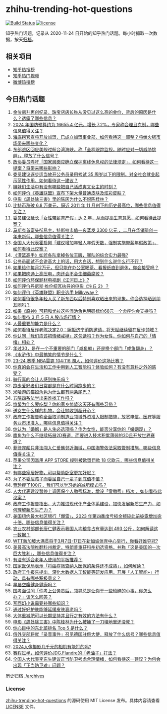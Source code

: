 # zhihu-trending-hot-questions

[![Build Status](https://github.com/justjavac/zhihu-trending-hot-questions/workflows/ci/badge.svg?branch=master)](https://github.com/justjavac/zhihu-trending-hot-questions/actions)
[![license](https://img.shields.io/github/license/justjavac/zhihu-trending-hot-questions)](https://github.com/justjavac/zhihu-trending-hot-questions/blob/master/LICENSE)

知乎热门话题，记录从 2020-11-24
日开始的知乎热门话题。每小时抓取一次数据，按天[归档](./archives)。

## 相关项目

- [知乎热搜榜](https://github.com/justjavac/zhihu-trending-top-search)
- [知乎热门视频](https://github.com/justjavac/zhihu-trending-hot-video)
- [微博热搜榜](https://github.com/justjavac/weibo-trending-hot-search)

## 今日热门话题

<!-- BEGIN -->
<!-- 最后更新时间 Wed Mar 06 2024 03:08:10 GMT+0800 (China Standard Time) -->

1. [金价飙升再创纪录，珠宝店店长称从没见过这么高的金价，背后的原因是什么？透露了哪些信息？](https://www.zhihu.com/question/647102754)
1. [2024 年国防预算约为 16655.4 亿元，增长 7.2%，专家称合理且克制，哪些信息值得关注？](https://www.zhihu.com/question/647128954)
1. [海底捞官宣将开放加盟，已成立加盟事业部，如何看待这一调整？将给火锅市场带来哪些变化？](https://www.zhihu.com/question/647036208)
1. [东部战区回应美舰过航台湾海峡，称「全程跟踪监视，随时应对一切威胁挑衅」，释放了什么信号？](https://www.zhihu.com/question/647157424)
1. [政协委员呼吁「国家层面应确立保护离线休息权的法律规定」，如何看待这一提案？将带来哪些影响？](https://www.zhihu.com/question/647129422)
1. [委员建议逐步适当放开公务员录用考试 35 周岁以下的限制，对全社会就业起示范性作用，如何看待这一建议？](https://www.zhihu.com/question/647102957)
1. [姐妹们生活中有没有哪些把自己活成爽文女主的时刻？](https://www.zhihu.com/question/646128878)
1. [如何评价《英雄联盟》宣布下架大量普通皮肤及炫彩皮肤？](https://www.zhihu.com/question/646509480)
1. [电影《周处除三害》里的陈灰为什么不恨陈桂林？](https://www.zhihu.com/question/647039480)
1. [比特币涨破 6.8 万美元，逼近 2011 年 11 月创下的历史最高位，哪些信息值得关注？](https://www.zhihu.com/question/647111632)
1. [委员建议延长「女性带薪育产假」达 2 年，从而提高生育意愿，如何看待此提案？](https://www.zhihu.com/question/647134843)
1. [马斯克首富头衔易主，特斯拉市值一夜蒸发 3300 亿元 ，二月在华销量创一年来新低，哪些信息值得关注？](https://www.zhihu.com/question/647138195)
1. [全国人大代表霍启刚「建议增加年轻人年假天数，强制实施带薪年假政策」，如何看待此议案？](https://www.zhihu.com/question/647112747)
1. [《灌篮高手》如若各队拿掉各位王牌，哪队的综合实力最强?](https://www.zhihu.com/question/644483736)
1. [公务员面试不会讲高大上的话，用大白话，想到什么说什么行不行？](https://www.zhihu.com/question/642497822)
1. [如果给你每月2万元，但只能在办公室喝茶、看报纸直到退休，你会接受吗？](https://www.zhihu.com/question/646681448)
1. [如果把肉通上高压电，肉还会不会生细菌腐败？](https://www.zhihu.com/question/646357797)
1. [如何评价环保题材电视剧《江河日上》?](https://www.zhihu.com/question/646534103)
1. [如何评价丹尼斯·维伦纽瓦执导的电影《沙丘 2》？](https://www.zhihu.com/question/645671786)
1. [如何评价《英雄联盟》职业选手 Milkyway？](https://www.zhihu.com/question/646986444)
1. [如何看待很多年轻人买了新东西以后特别喜欢晒出来的现象，你会选择晒到朋友圈吗？](https://www.zhihu.com/question/647136085)
1. [如果《原神》可莉和尤拉这些混池角色明码标价68元一个命座你会支持吗？](https://www.zhihu.com/question/646898618)
1. [如何看待 3 月 5 日 A 股市场行情？](https://www.zhihu.com/question/647102931)
1. [人最重要的能力是什么？](https://www.zhihu.com/question/19602183)
1. [如何看待反诈老陈决定2.0：婉拒济宁消防邀请，将天赋继续留在反诈领域？](https://www.zhihu.com/question/646989400)
1. [你认同「我们应该把情绪戒掉」这句话吗？作为女性，你如何与自己的「情绪」相处？](https://www.zhihu.com/question/645945752)
1. [年过30，是在一个不重要的部门「咸鱼躺」还是换个部门「咸鱼翻身」？](https://www.zhihu.com/question/646208325)
1. [《水浒传》中最搞笑的情节是什么？](https://www.zhihu.com/question/637809370)
1. [23-24 赛季 NBA雷霆 104:116 湖人，如何评价这场比赛？](https://www.zhihu.com/question/647123683)
1. [你真的会在生活和工作中用到人工智能吗？体验如何？有没有意料之外的感受？](https://www.zhihu.com/question/646638698)
1. [骑行真的会让人感到快乐吗？](https://www.zhihu.com/question/642862207)
1. [跑步爱好者们日常都是在什么时间跑步的？](https://www.zhihu.com/question/642892675)
1. [米哈游的猫娘角色为什么都有两条尾巴？](https://www.zhihu.com/question/647002085)
1. [五院四系法学出来难找工作吗？](https://www.zhihu.com/question/614260314)
1. [惊蛰为什么要吃梨？你的家乡惊蛰这天还有哪些习俗？](https://www.zhihu.com/question/647100677)
1. [送女生什么样的礼物，会让她收到超开心？](https://www.zhihu.com/question/645561875)
1. [政府工作报告称全面取消制造业领域外资准入限制措施，放宽电信、医疗等服务业市场准入，哪些信息值得关注？](https://www.zhihu.com/question/647112379)
1. [你认为「婚姻」是人生必选项吗？作为女性，能否分享你的「婚姻观」？](https://www.zhihu.com/question/645945692)
1. [鹰角为什么不继续拓展2D赛道，而要进入技术积累薄弱的3D且开放世界赛道？](https://www.zhihu.com/question/646145638)
1. [菲律宾船只非法闯入仁爱礁邻近海域，中国海警依法采取管制措施，哪些信息值得关注？](https://www.zhihu.com/question/647100008)
1. [苹果公司因滥用 APP STORE 规则被欧盟罚款 18 亿欧元，哪些信息值得关注？](https://www.zhihu.com/question/647051599)
1. [有哪些家居好物，可以帮助卧室更加好眠？](https://www.zhihu.com/question/646518872)
1. [为了不委屈孩子而委屈自己一辈子到底值不值？](https://www.zhihu.com/question/646185911)
1. [贾玲瘦了100斤，我们可以学习她的减肥模式吗？](https://www.zhihu.com/question/644241274)
1. [人大代表建议暂停上调医保个人缴费标准，增设「零缴费」档次 ，如何看待此议案？](https://www.zhihu.com/question/647112450)
1. [政府工作报告指出，大力推进现代化产业体系建设，加快发展新质生产力，如何理解新质生产力？](https://www.zhihu.com/question/647111808)
1. [美国纽约最大社区银行「爆雷」，2023 年第四季度亏损金额较此前披露增加逾十倍，哪些信息值得关注？](https://www.zhihu.com/question/646968641)
1. [农业农村部部长唐仁健表示我国人均粮食占有量达到 493 公斤，如何解读这一数据？](https://www.zhihu.com/question/647128139)
1. [WTT新加坡大满贯将于3月7日-17日在新加坡体育中心举行，你看好谁夺冠?](https://www.zhihu.com/question/646418950)
1. [美最高法院推翻科州裁定，特朗普重获科州初选资格，并称「这是美国的一次巨大胜利」，哪些信息值得关注？](https://www.zhihu.com/question/647107050)
1. [有没有适合老年人使用的平板推荐？](https://www.zhihu.com/question/645906151)
1. [国家医保局表示「将癌症筛查纳入医保的条件还不成熟」，如何解读？](https://www.zhihu.com/question/647013790)
1. [政府工作报告提出，深化大数据人工智能等研发应用，开展「人工智能+」行动，具有哪些积极意义？](https://www.zhihu.com/question/647118383)
1. [早晨空腹健身健康吗？](https://www.zhihu.com/question/645262268)
1. [国考面试问「你考上公务员后，领导总是让你干一些琐碎的小事，你怎么办？」该怎么回答？](https://www.zhihu.com/question/642497794)
1. [写西幻小说需要补哪些知识？](https://www.zhihu.com/question/646784336)
1. [通过好好护肤能够延缓皮肤衰老吗？](https://www.zhihu.com/question/645051190)
1. [大体重减肥可以长期坚持并且行之有效的方法有什么？](https://www.zhihu.com/question/643735064)
1. [电影《周处除三害》中陈桂林为什么被捅了一刀埋地里还没死？](https://www.zhihu.com/question/646966972)
1. [你心目中的东北菜排名 Top 5 是什么？](https://www.zhihu.com/question/643098470)
1. [俄外交部将就「录音事件」召见德国驻俄大使，释放了什么信号？哪些信息值得关注？](https://www.zhihu.com/question/646950554)
1. [2024人像摄影几千元的相机有能打的吗?](https://www.zhihu.com/question/645458938)
1. [赛程过半，如何评价JDG.Flandre的「老油子」打法？](https://www.zhihu.com/question/646965984)
1. [全国人大代表李东生建议正当防卫考虑合理情绪，如何看待这一建议？为何会出现「正当防卫难」问题？](https://www.zhihu.com/question/647006994)

<!-- END -->

历史归档 [./archives](./archives)

### License

[zhihu-trending-hot-questions](https://github.com/justjavac/zhihu-trending-hot-questions)
的源码使用 MIT License 发布。具体内容请查看 [LICENSE](./LICENSE) 文件。
